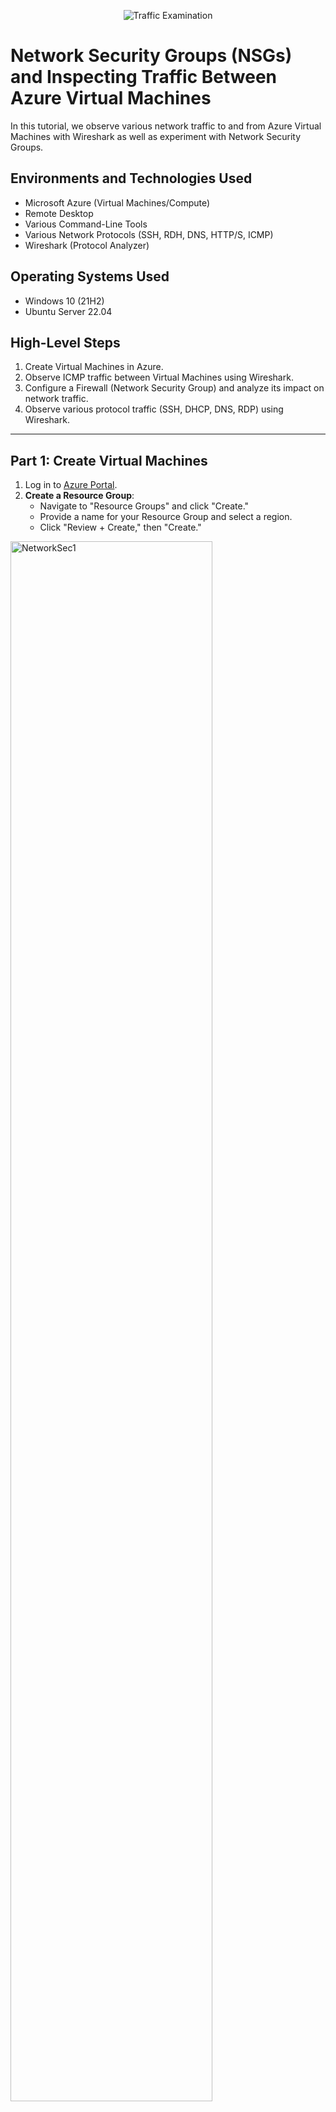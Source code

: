 <p align="center">
  <img src="https://i.imgur.com/Ua7udoS.png" alt="Traffic Examination"/>
</p>

# Network Security Groups (NSGs) and Inspecting Traffic Between Azure Virtual Machines

In this tutorial, we observe various network traffic to and from Azure Virtual Machines with Wireshark as well as experiment with Network Security Groups.

## Environments and Technologies Used

- Microsoft Azure (Virtual Machines/Compute)
- Remote Desktop
- Various Command-Line Tools
- Various Network Protocols (SSH, RDH, DNS, HTTP/S, ICMP)
- Wireshark (Protocol Analyzer)

## Operating Systems Used

- Windows 10 (21H2)
- Ubuntu Server 22.04

## High-Level Steps

1. Create Virtual Machines in Azure.
2. Observe ICMP traffic between Virtual Machines using Wireshark.
3. Configure a Firewall (Network Security Group) and analyze its impact on network traffic.
4. Observe various protocol traffic (SSH, DHCP, DNS, RDP) using Wireshark.

---

## Part 1: Create Virtual Machines

1. Log in to [Azure Portal](https://portal.azure.com/).
2. **Create a Resource Group**:
   - Navigate to "Resource Groups" and click "Create."
   - Provide a name for your Resource Group and select a region.
   - Click "Review + Create," then "Create."
  
<p>
<img width="80%" height="80%" alt="NetworkSec1" src="https://github.com/user-attachments/assets/dfa61f86-decf-4978-b81a-5b4cb2080e86" />
</p>

3. **Create a Windows 10 Virtual Machine**:
   - Navigate to "Virtual Machines" and click "Create."
   - Select the Resource Group you just created.
   - Configure the Virtual Machine:
     - OS: Windows 10
     - Create username and password
     - Head to the Networking section, then create a new virtual network titled "Lab2-vnet"
   - Complete the setup and deploy the VM.
  
<p>
<img width="80%" height="80%" alt="NetworkSec2" src="https://github.com/user-attachments/assets/895db7c7-74b5-4d6d-a69f-87e3c9bc0537" />
</p>

<p>
<img width="80%" height="80%" alt="NetworkSec3" src="https://github.com/user-attachments/assets/c4f34d75-8183-46c0-91f3-53887ad20116" />
</p>

<p>
<img width="80%" height="80%" alt="NetworkSec4" src="https://github.com/user-attachments/assets/2f9d4570-1a54-40ee-ace0-aaa79c8d28fb" />
</p>

<p>
<img width="80%" height="80%" alt="NetworkSec5" src="https://github.com/user-attachments/assets/cd5f1faf-3a20-415a-942b-c3b88210e631" />
</p>

4. **Create a Linux (Ubuntu) Virtual Machine**:
   - Navigate to "Virtual Machines" and click "Create."
   - Select the same Resource Group and Virtual Network used for the Windows 10 VM.
   - Configure the Virtual Machine:
     - OS: Ubuntu Server 22.04
     - Authentication: Username/Password.
   - Ensure both VMs are in the same Virtual Network and Subnet as the Windows 10 VM.
   - Complete the setup and deploy the VM.

<p>
<img width="80%" height="80%" alt="NetworkSec6" src="https://github.com/user-attachments/assets/ef42ad60-49a6-4228-9c25-92121bcb1492" />
</p>

<p>
<img width="80%" height="80%" alt="NetworkSec7" src="https://github.com/user-attachments/assets/c168afc5-f5e1-4626-8a79-f308936f45af" />
</p>

<p>
<img width="80%" height="80%" alt="NetworkSec8" src="https://github.com/user-attachments/assets/0413fe29-b7d3-476a-8ab5-c15f2a25666d" />
</p>

<p>
<img width="80%" height="80%" alt="NetworkSec9" src="https://github.com/user-attachments/assets/e5975805-a9bd-42c3-92bc-ad14e3c8c6fc" />
</p>

---

## Part 2: Observe ICMP Traffic

1. Use [Microsoft Remote Desktop](https://apps.microsoft.com/store) to connect to your Windows 10 Virtual Machine (if on Mac, install the client first).
2. **Install Wireshark** on the Windows 10 VM:
   - Download and install Wireshark from [https://www.wireshark.org/](https://www.wireshark.org/).
3. Open Wireshark and start a packet capture.
4. Filter for ICMP traffic in Wireshark.
5. Retrieve the private IP address of the Ubuntu VM and attempt to ping it from the Windows 10 VM:
   - Open Command Prompt or PowerShell and run: `ping <Ubuntu VM Private IP>`.
   - Observe the ping requests and replies in Wireshark.
6. From the Windows 10 VM, ping a public website (e.g., `www.google.com`) and observe the ICMP traffic in Wireshark.

<p>
<img width="80%" height="80%" alt="NetworkSec10" src="https://github.com/user-attachments/assets/cfae4955-2b53-4516-a7bc-8eec9000fbd9" />
</p>

<p>
<img width="80%" height="80%" alt="NetworkSec11" src="https://github.com/user-attachments/assets/38311543-ae3f-4e0b-b43d-3ce7222ec93f" />
</p>

---

## Part 3: Configure a Firewall (Network Security Group)

### Observe ICMP Traffic with Firewall Changes

1. Initiate a continuous ping from your Windows 10 VM to the Ubuntu VM:
   - Command: `ping <Ubuntu VM Private IP> -t`.
2. Open the Network Security Group associated with the Ubuntu VM.
3. Disable inbound ICMP traffic in the Network Security Group.
4. Observe the ICMP traffic in Wireshark and the command line Ping activity (should stop).
5. Re-enable ICMP traffic in the Network Security Group.
6. Observe the ICMP traffic in Wireshark and the command line Ping activity (should resume).
7. Stop the ping activity.

<p>
<img width="80%" height="80%" alt="NetworkSec12" src="https://github.com/user-attachments/assets/f9d0f622-a135-437d-be84-8e4c0cd4e7d1" />
</p>

<p>
<img width="80%" height="80%" alt="NetworkSec13" src="https://github.com/user-attachments/assets/bb4706dd-8707-460a-b510-b1cd427721cb" />
</p>

<p>
<img width="80%" height="80%" alt="NetworkSec14" src="https://github.com/user-attachments/assets/1e9e9240-e26f-4c0b-8e7f-d140efa1c8a7" />
</p>

<p>
<img width="80%" height="80%" alt="NetworkSec15" src="https://github.com/user-attachments/assets/03f3251e-8941-409e-874a-626a62fa5e8c" />
</p>

<p>
<img width="80%" height="80%" alt="NetworkSec16" src="https://github.com/user-attachments/assets/b42c292d-1b13-4723-b75b-732c98ed3ce3" />
</p>

### Observe SSH Traffic

1. In Wireshark, start a new packet capture and filter for SSH traffic.
2. From the Windows 10 VM, SSH into the Ubuntu VM:
   - Command: `ssh <username>@<Ubuntu VM Private IP>`.
   - Enter the password when prompted.
3. Type commands within the SSH session and observe the SSH traffic in Wireshark.
4. Exit the SSH session: `exit`.

<p>
<img width="80%" height="80%" alt="NetworkSec17" src="https://github.com/user-attachments/assets/8a00a789-81a8-402e-98e1-41656c6ae48a" />
</p>

### Observe DHCP Traffic

1. In Wireshark, filter for DHCP traffic.
2. From the Windows 10 VM, issue a new IP address:
   - Open PowerShell as admin and run: `ipconfig /renew`.
3. Observe the DHCP traffic in Wireshark.

<p>
<img width="80%" height="80%" alt="NetworkSec18" src="https://github.com/user-attachments/assets/7a39e972-3b09-42d8-9c88-94901cd4d1b2" />
</p>

### Observe DNS Traffic

1. In Wireshark, filter for DNS traffic.
2. From the Windows 10 VM, use `nslookup` to find IP addresses for websites:
   - Example: `nslookup google.com`, `nslookup disney.com`.
3. Observe the DNS traffic in Wireshark.

<p>
<img width="80%" height="80%" alt="NetworkSec19" src="https://github.com/user-attachments/assets/ccb09753-b874-4701-bfb5-cc9596734dc6" />
</p>

### Observe RDP Traffic

1. In Wireshark, filter for RDP traffic:
   - Use the filter: `tcp.port == 3389`.
2. Observe the continuous RDP traffic between the Windows 10 VM and your local machine.

<p>
<img width="80%" height="80%" alt="NetworkSec20" src="https://github.com/user-attachments/assets/761707cb-8a67-43fa-822a-f7e65af2e4aa" />
</p>
